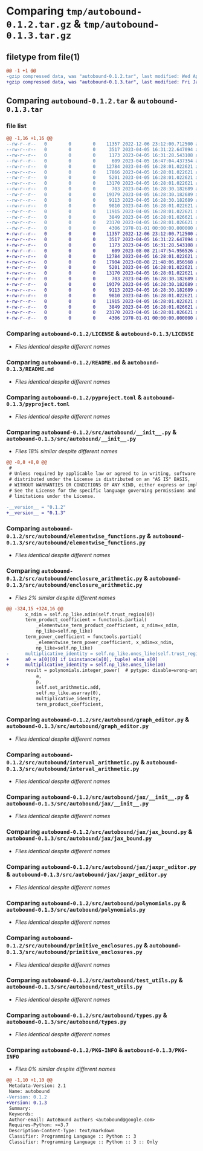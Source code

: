 # Comparing `tmp/autobound-0.1.2.tar.gz` & `tmp/autobound-0.1.3.tar.gz`

## filetype from file(1)

```diff
@@ -1 +1 @@
-gzip compressed data, was "autobound-0.1.2.tar", last modified: Wed Apr  5 16:47:26 2023, max compression
+gzip compressed data, was "autobound-0.1.3.tar", last modified: Fri Jan  1 00:00:00 2016, max compression
```

## Comparing `autobound-0.1.2.tar` & `autobound-0.1.3.tar`

### file list

```diff
@@ -1,16 +1,16 @@
--rw-r--r--   0        0        0    11357 2022-12-06 23:12:00.712500 autobound-0.1.2/LICENSE
--rw-r--r--   0        0        0     3517 2023-04-05 16:31:22.647094 autobound-0.1.2/README.md
--rw-r--r--   0        0        0     1173 2023-04-05 16:31:28.543108 autobound-0.1.2/pyproject.toml
--rw-r--r--   0        0        0      609 2023-04-05 16:47:04.437354 autobound-0.1.2/src/autobound/__init__.py
--rw-r--r--   0        0        0    12784 2023-04-05 16:28:01.022621 autobound-0.1.2/src/autobound/elementwise_functions.py
--rw-r--r--   0        0        0    17866 2023-04-05 16:28:01.022621 autobound-0.1.2/src/autobound/enclosure_arithmetic.py
--rw-r--r--   0        0        0     5201 2023-04-05 16:28:01.022621 autobound-0.1.2/src/autobound/graph_editor.py
--rw-r--r--   0        0        0    13170 2023-04-05 16:28:01.022621 autobound-0.1.2/src/autobound/interval_arithmetic.py
--rw-r--r--   0        0        0      703 2023-04-05 16:28:30.182689 autobound-0.1.2/src/autobound/jax/__init__.py
--rw-r--r--   0        0        0    19379 2023-04-05 16:28:30.182689 autobound-0.1.2/src/autobound/jax/jax_bound.py
--rw-r--r--   0        0        0     9113 2023-04-05 16:28:30.182689 autobound-0.1.2/src/autobound/jax/jaxpr_editor.py
--rw-r--r--   0        0        0     9810 2023-04-05 16:28:01.022621 autobound-0.1.2/src/autobound/polynomials.py
--rw-r--r--   0        0        0    11915 2023-04-05 16:28:01.022621 autobound-0.1.2/src/autobound/primitive_enclosures.py
--rw-r--r--   0        0        0     3849 2023-04-05 16:28:01.026621 autobound-0.1.2/src/autobound/test_utils.py
--rw-r--r--   0        0        0    23170 2023-04-05 16:28:01.026621 autobound-0.1.2/src/autobound/types.py
--rw-r--r--   0        0        0     4306 1970-01-01 00:00:00.000000 autobound-0.1.2/PKG-INFO
+-rw-r--r--   0        0        0    11357 2022-12-06 23:12:00.712500 autobound-0.1.3/LICENSE
+-rw-r--r--   0        0        0     3517 2023-04-05 16:31:22.647094 autobound-0.1.3/README.md
+-rw-r--r--   0        0        0     1173 2023-04-05 16:31:28.543108 autobound-0.1.3/pyproject.toml
+-rw-r--r--   0        0        0      609 2023-08-08 21:47:54.956526 autobound-0.1.3/src/autobound/__init__.py
+-rw-r--r--   0        0        0    12784 2023-04-05 16:28:01.022621 autobound-0.1.3/src/autobound/elementwise_functions.py
+-rw-r--r--   0        0        0    17904 2023-08-08 21:48:06.856568 autobound-0.1.3/src/autobound/enclosure_arithmetic.py
+-rw-r--r--   0        0        0     5201 2023-04-05 16:28:01.022621 autobound-0.1.3/src/autobound/graph_editor.py
+-rw-r--r--   0        0        0    13170 2023-04-05 16:28:01.022621 autobound-0.1.3/src/autobound/interval_arithmetic.py
+-rw-r--r--   0        0        0      703 2023-04-05 16:28:30.182689 autobound-0.1.3/src/autobound/jax/__init__.py
+-rw-r--r--   0        0        0    19379 2023-04-05 16:28:30.182689 autobound-0.1.3/src/autobound/jax/jax_bound.py
+-rw-r--r--   0        0        0     9113 2023-04-05 16:28:30.182689 autobound-0.1.3/src/autobound/jax/jaxpr_editor.py
+-rw-r--r--   0        0        0     9810 2023-04-05 16:28:01.022621 autobound-0.1.3/src/autobound/polynomials.py
+-rw-r--r--   0        0        0    11915 2023-04-05 16:28:01.022621 autobound-0.1.3/src/autobound/primitive_enclosures.py
+-rw-r--r--   0        0        0     3849 2023-04-05 16:28:01.026621 autobound-0.1.3/src/autobound/test_utils.py
+-rw-r--r--   0        0        0    23170 2023-04-05 16:28:01.026621 autobound-0.1.3/src/autobound/types.py
+-rw-r--r--   0        0        0     4306 1970-01-01 00:00:00.000000 autobound-0.1.3/PKG-INFO
```

### Comparing `autobound-0.1.2/LICENSE` & `autobound-0.1.3/LICENSE`

 * *Files identical despite different names*

### Comparing `autobound-0.1.2/README.md` & `autobound-0.1.3/README.md`

 * *Files identical despite different names*

### Comparing `autobound-0.1.2/pyproject.toml` & `autobound-0.1.3/pyproject.toml`

 * *Files identical despite different names*

### Comparing `autobound-0.1.2/src/autobound/__init__.py` & `autobound-0.1.3/src/autobound/__init__.py`

 * *Files 18% similar despite different names*

```diff
@@ -8,8 +8,8 @@
 #
 # Unless required by applicable law or agreed to in writing, software
 # distributed under the License is distributed on an "AS IS" BASIS,
 # WITHOUT WARRANTIES OR CONDITIONS OF ANY KIND, either express or implied.
 # See the License for the specific language governing permissions and
 # limitations under the License.
 
-__version__ = "0.1.2"
+__version__ = "0.1.3"
```

### Comparing `autobound-0.1.2/src/autobound/elementwise_functions.py` & `autobound-0.1.3/src/autobound/elementwise_functions.py`

 * *Files identical despite different names*

### Comparing `autobound-0.1.2/src/autobound/enclosure_arithmetic.py` & `autobound-0.1.3/src/autobound/enclosure_arithmetic.py`

 * *Files 2% similar despite different names*

```diff
@@ -324,15 +324,16 @@
       x_ndim = self.np_like.ndim(self.trust_region[0])
       term_product_coefficient = functools.partial(
           _elementwise_term_product_coefficient, x_ndim=x_ndim,
           np_like=self.np_like)
       term_power_coefficient = functools.partial(
           _elementwise_term_power_coefficient, x_ndim=x_ndim,
           np_like=self.np_like)
-      multiplicative_identity = self.np_like.ones_like(self.trust_region[0])
+      a0 = a[0][0] if isinstance(a[0], tuple) else a[0]
+      multiplicative_identity = self.np_like.ones_like(a0)
       result = polynomials.integer_power(  # pytype: disable=wrong-arg-types
           a,
           p,
           self.set_arithmetic.add,
           self.np_like.asarray(0),
           multiplicative_identity,
           term_product_coefficient,
```

### Comparing `autobound-0.1.2/src/autobound/graph_editor.py` & `autobound-0.1.3/src/autobound/graph_editor.py`

 * *Files identical despite different names*

### Comparing `autobound-0.1.2/src/autobound/interval_arithmetic.py` & `autobound-0.1.3/src/autobound/interval_arithmetic.py`

 * *Files identical despite different names*

### Comparing `autobound-0.1.2/src/autobound/jax/__init__.py` & `autobound-0.1.3/src/autobound/jax/__init__.py`

 * *Files identical despite different names*

### Comparing `autobound-0.1.2/src/autobound/jax/jax_bound.py` & `autobound-0.1.3/src/autobound/jax/jax_bound.py`

 * *Files identical despite different names*

### Comparing `autobound-0.1.2/src/autobound/jax/jaxpr_editor.py` & `autobound-0.1.3/src/autobound/jax/jaxpr_editor.py`

 * *Files identical despite different names*

### Comparing `autobound-0.1.2/src/autobound/polynomials.py` & `autobound-0.1.3/src/autobound/polynomials.py`

 * *Files identical despite different names*

### Comparing `autobound-0.1.2/src/autobound/primitive_enclosures.py` & `autobound-0.1.3/src/autobound/primitive_enclosures.py`

 * *Files identical despite different names*

### Comparing `autobound-0.1.2/src/autobound/test_utils.py` & `autobound-0.1.3/src/autobound/test_utils.py`

 * *Files identical despite different names*

### Comparing `autobound-0.1.2/src/autobound/types.py` & `autobound-0.1.3/src/autobound/types.py`

 * *Files identical despite different names*

### Comparing `autobound-0.1.2/PKG-INFO` & `autobound-0.1.3/PKG-INFO`

 * *Files 0% similar despite different names*

```diff
@@ -1,10 +1,10 @@
 Metadata-Version: 2.1
 Name: autobound
-Version: 0.1.2
+Version: 0.1.3
 Summary: 
 Keywords: 
 Author-email: AutoBound authors <autobound@google.com>
 Requires-Python: >=3.7
 Description-Content-Type: text/markdown
 Classifier: Programming Language :: Python :: 3
 Classifier: Programming Language :: Python :: 3 :: Only
```

